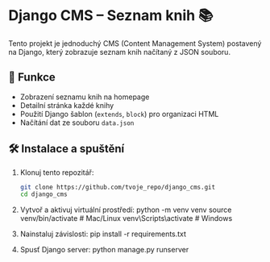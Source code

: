 # Django CMS – Seznam knih 📚

Tento projekt je jednoduchý CMS (Content Management System) postavený na Django, který zobrazuje seznam knih načítaný z JSON souboru.

## 📌 Funkce
- Zobrazení seznamu knih na homepage
- Detailní stránka každé knihy
- Použití Django šablon (`extends`, `block`) pro organizaci HTML
- Načítání dat ze souboru `data.json`

## 🛠️ Instalace a spuštění
1. Klonuj tento repozitář:
   ```sh
   git clone https://github.com/tvoje_repo/django_cms.git
   cd django_cms


2. Vytvoř a aktivuj virtuální prostředí:
    python -m venv venv
    source venv/bin/activate  # Mac/Linux
    venv\Scripts\activate  # Windows


3. Nainstaluj závislosti:
    pip install -r requirements.txt

4. Spusť Django server:
    python manage.py runserver

